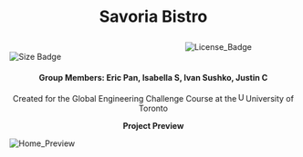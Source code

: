 # <p align="center">Savoria Bistro</p>
                      ![License_Badge](https://img.shields.io/github/license/EricPanDev/Savoria-Bistro?color=light&label=License&style=for-the-badge) ![Size Badge](https://img.shields.io/github/languages/code-size/EricPanDev/Savoria-Bistro?style=for-the-badge)
#### <p align="center">Group Members: Eric Pan, Isabella S, Ivan Sushko, Justin C<br></p>

<p align="center">Created for the Global Engineering Challenge Course at the<img src="https://upload.wikimedia.org/wikipedia/en/thumb/0/04/Utoronto_coa.svg/1200px-Utoronto_coa.svg.png" alt="UoT_Logo" width="16" height="auto">University of Toronto</p>

**<p align="center">Project Preview</p>**
![Home_Preview](https://github.com/EricPanDev/Savoria-Bistro/blob/assets/Home_Preview.png?raw=true)
